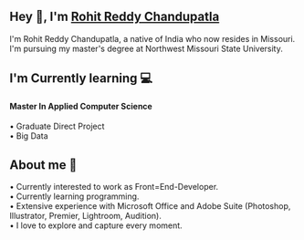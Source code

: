 ## Hey 👋, I'm [Rohit Reddy Chandupatla](https://github.com/Rohitreddz)

I'm Rohit Reddy Chandupatla, a native of India who now resides in Missouri. I'm pursuing my master's degree at Northwest Missouri State University.


## I'm Currently learning 💻

#### Master In Applied Computer Science <br/>
• Graduate Direct Project <br/>
• Big Data

## About me  😬

• Currently interested to work as Front=End-Developer. <br/>
• Currently learning programming.<br/>
• Extensive experience with Microsoft Office and Adobe Suite (Photoshop, Illustrator, Premier, Lightroom, Audition).<br/>
• I love to explore and capture every moment. <br/>














